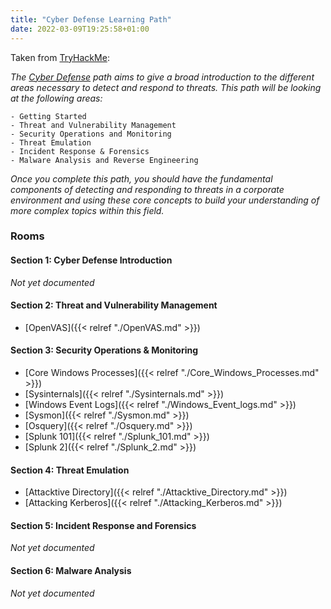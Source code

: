 ```yaml
---
title: "Cyber Defense Learning Path"
date: 2022-03-09T19:25:58+01:00
---
```


Taken from [TryHackMe](https://tryhackme.com/):

_The [Cyber Defense](https://tryhackme.com/path-action/blueteam/join) path aims to give a broad introduction to the different areas necessary to detect and respond to threats. This path will be looking at the following areas:_

    - Getting Started
    - Threat and Vulnerability Management
    - Security Operations and Monitoring
    - Threat Emulation
    - Incident Response & Forensics
    - Malware Analysis and Reverse Engineering

_Once you complete this path, you should have the fundamental components of detecting and responding to threats in a corporate environment and using these core concepts to build your understanding of more complex topics within this field._

### Rooms

#### Section 1: Cyber Defense Introduction

_Not yet documented_

#### Section 2: Threat and Vulnerability Management

- [OpenVAS]({{< relref "./OpenVAS.md" >}})

#### Section 3: Security Operations & Monitoring

- [Core Windows Processes]({{< relref "./Core_Windows_Processes.md" >}})
- [Sysinternals]({{< relref "./Sysinternals.md" >}})
- [Windows Event Logs]({{< relref "./Windows_Event_logs.md" >}})
- [Sysmon]({{< relref "./Sysmon.md" >}})
- [Osquery]({{< relref "./Osquery.md" >}})
- [Splunk 101]({{< relref "./Splunk_101.md" >}})
- [Splunk 2]({{< relref "./Splunk_2.md" >}})

#### Section 4: Threat Emulation

- [Attacktive Directory]({{< relref "./Attacktive_Directory.md" >}})
- [Attacking Kerberos]({{< relref "./Attacking_Kerberos.md" >}})

#### Section 5: Incident Response and Forensics

_Not yet documented_

#### Section 6: Malware Analysis

_Not yet documented_
